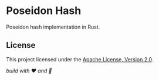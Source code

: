 # Poseidon Hash

Poseidon hash implementation in Rust.

## License

This project licensed under the [Apache License, Version 2.0](../LICENSE).

_build with ❤️ and 🦀_
